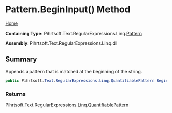 # Pattern\.BeginInput\(\) Method

[Home](../../../../../../README.md)

**Containing Type**: Pihrtsoft\.Text\.RegularExpressions\.Linq\.[Pattern](../README.md)

**Assembly**: Pihrtsoft\.Text\.RegularExpressions\.Linq\.dll

## Summary

Appends a pattern that is matched at the beginning of the string\.

```csharp
public Pihrtsoft.Text.RegularExpressions.Linq.QuantifiablePattern BeginInput()
```

### Returns

Pihrtsoft\.Text\.RegularExpressions\.Linq\.[QuantifiablePattern](../../QuantifiablePattern/README.md)

